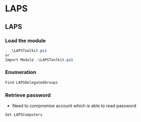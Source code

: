 # LAPS

## LAPS

### Load the module 

```csharp
. .\LAPSToolkit.ps1
or
Import-Module .\LAPSToolkit.ps1
```

### Enumeration

```csharp
Find-LAPSDelegatedGroups
```

### Retrieve password

* Need to compromise account which is able to read password

```csharp
Get-LAPSComputers
```

